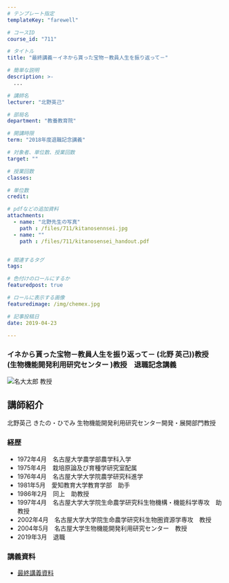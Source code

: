 ```yaml
---
# テンプレート指定
templateKey: "farewell"

# コースID
course_id: "711"

# タイトル
title: "最終講義－イネから貰った宝物－教員人生を振り返って－"

# 簡単な説明
description: >-
  ...

# 講師名
lecturer: "北野英己"

# 部局名
department: "教養教育院"

# 開講時限
term: "2018年度退職記念講義"

# 対象者、単位数、授業回数
target: ""

# 授業回数
classes: 

# 単位数
credit: 

# pdfなどの追加資料
attachments: 
  - name: "北野先生の写真" 
    path : /files/711/kitanosennsei.jpg
  - name: "" 
    path : /files/711/kitanosensei_handout.pdf


# 関連するタグ
tags:

# 色付けのロールにするか
featuredpost: true

# ロールに表示する画像
featuredimage: /img/chemex.jpg

# 記事投稿日
date: 2019-04-23

---
```

 ### イネから貰った宝物－教員人生を振り返って－ (北野 英己))教授　(生物機能開発利用研究センター )教授　退職記念講義


 ![名大太郎 教授](/files/711/kitanosennsei.jpg)

 

## 講師紹介

北野英己 きたの・ひでみ 生物機能開発利用研究センター開発・展開部門教授 

### 経歴

  * 1972年4月　名古屋大学農学部農学科入学
  * 1975年4月　栽培原論及び育種学研究室配属
  * 1976年4月　名古屋大学大学院農学研究科進学
  * 1981年5月　愛知教育大学教育学部　助手
  * 1986年2月　同上　助教授
  * 1997年4月　名古屋大学大学院生命農学研究科生物機構・機能科学専攻　助教授
  * 2002年4月　名古屋大学大学院生命農学研究科生物圏資源学専攻　教授
  * 2004年5月　名古屋大学生物機能開発利用研究センター　教授
  * 2019年3月　退職

### 講義資料

- [最終講義資料](/files/711/kitanosensei_handout.pdf)
